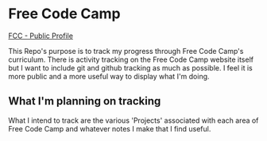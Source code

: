 # Free Code Camp

[FCC - Public Profile](https://www.freecodecamp.org/duld)

This Repo's purpose is to track my progress through Free Code Camp's curriculum. There is activity tracking on the Free Code Camp website itself but I want to include git and github tracking as much as possible. I feel it is more public and a more useful way to display what I'm doing.

## What I'm planning on tracking

What I intend to track are the various 'Projects' associated with each area of Free Code Camp and whatever notes I make that I find useful.